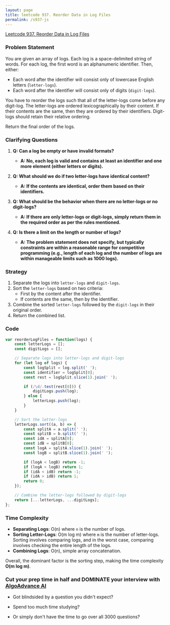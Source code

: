 ```yaml
---
layout: page
title: leetcode 937. Reorder Data in Log Files
permalink: /s937-js
---
```

[Leetcode 937. Reorder Data in Log Files](https://algoadvance.github.io/algoadvance/l937)
### Problem Statement

You are given an array of logs. Each log is a space-delimited string of words. For each log, the first word is an alphanumeric identifier. Then, either:

- Each word after the identifier will consist only of lowercase English letters (`letter-logs`).
- Each word after the identifier will consist only of digits (`digit-logs`).

You have to reorder the logs such that all of the letter-logs come before any digit-log. The letter-logs are ordered lexicographically by their content. If their contents are the same, then they are ordered by their identifiers. Digit-logs should retain their relative ordering.

Return the final order of the logs.

### Clarifying Questions

1. **Q: Can a log be empty or have invalid formats?**
   - **A: No, each log is valid and contains at least an identifier and one more element (either letters or digits).**

2. **Q: What should we do if two letter-logs have identical content?**
   - **A: If the contents are identical, order them based on their identifiers.**

3. **Q: What should be the behavior when there are no letter-logs or no digit-logs?**
   - **A: If there are only letter-logs or digit-logs, simply return them in the required order as per the rules mentioned.**

4. **Q: Is there a limit on the length or number of logs?**
   - **A: The problem statement does not specify, but typically constraints are within a reasonable range for competitive programming (e.g., length of each log and the number of logs are within manageable limits such as 1000 logs).**

### Strategy

1. Separate the logs into `letter-logs` and `digit-logs`.
2. Sort the `letter-logs` based on two criteria:
   - First by the content after the identifier.
   - If contents are the same, then by the identifier.
3. Combine the sorted `letter-logs` followed by the `digit-logs` in their original order.
4. Return the combined list.

### Code

```javascript
var reorderLogFiles = function(logs) {
    const letterLogs = [];
    const digitLogs = [];

    // Separate logs into letter-logs and digit-logs
    for (let log of logs) {
        const logSplit = log.split(' ');
        const identifier = logSplit[0];
        const rest = logSplit.slice(1).join(' ');

        if (/\d/.test(rest[0])) {
            digitLogs.push(log);
        } else {
            letterLogs.push(log);
        }
    }

    // Sort the letter-logs
    letterLogs.sort((a, b) => {
        const splitA = a.split(' ');
        const splitB = b.split(' ');
        const idA = splitA[0];
        const idB = splitB[0];
        const logA = splitA.slice(1).join(' ');
        const logB = splitB.slice(1).join(' ');

        if (logA < logB) return -1;
        if (logA > logB) return 1;
        if (idA < idB) return -1;
        if (idA > idB) return 1;
        return 0;
    });

    // Combine the letter-logs followed by digit-logs
    return [...letterLogs, ...digitLogs];
};
```

### Time Complexity

- **Separating Logs**: O(n) where `n` is the number of logs.
- **Sorting Letter-Logs**: O(m log m) where `m` is the number of letter-logs. Sorting involves comparing logs, and in the worst case, comparing involves checking the entire length of the logs.
- **Combining Logs**: O(n), simple array concatenation.

Overall, the dominant factor is the sorting step, making the time complexity **O(m log m)**.


### Cut your prep time in half and DOMINATE your interview with [AlgoAdvance AI](https://algoAdvance.com)

- Got blindsided by a question you didn't expect?

- Spend too much time studying?

- Or simply don't have the time to go over all 3000 questions?

